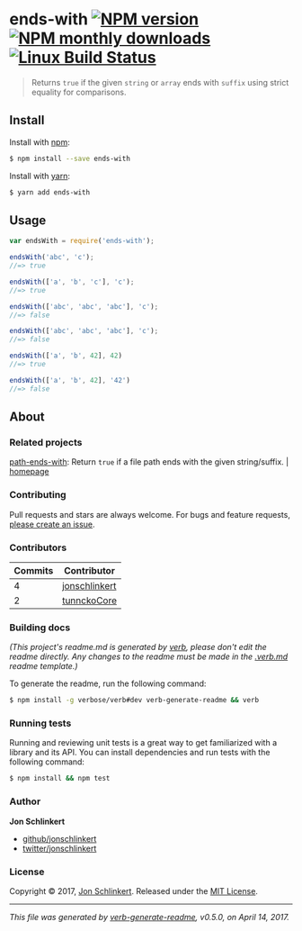 # ends-with [![NPM version](https://img.shields.io/npm/v/ends-with.svg?style=flat)](https://www.npmjs.com/package/ends-with) [![NPM monthly downloads](https://img.shields.io/npm/dm/ends-with.svg?style=flat)](https://npmjs.org/package/ends-with) [![Linux Build Status](https://img.shields.io/travis/jonschlinkert/ends-with.svg?style=flat&label=Travis)](https://travis-ci.org/jonschlinkert/ends-with)

> Returns `true` if the given `string` or `array` ends with `suffix` using strict equality for comparisons.

## Install

Install with [npm](https://www.npmjs.com/):

```sh
$ npm install --save ends-with
```

Install with [yarn](https://yarnpkg.com):

```sh
$ yarn add ends-with
```

## Usage

```js
var endsWith = require('ends-with');

endsWith('abc', 'c');
//=> true

endsWith(['a', 'b', 'c'], 'c');
//=> true

endsWith(['abc', 'abc', 'abc'], 'c');
//=> false

endsWith(['abc', 'abc', 'abc'], 'c');
//=> false

endsWith(['a', 'b', 42], 42)
//=> true

endsWith(['a', 'b', 42], '42')
//=> false
```

## About

### Related projects

[path-ends-with](https://www.npmjs.com/package/path-ends-with): Return `true` if a file path ends with the given string/suffix. | [homepage](https://github.com/jonschlinkert/path-ends-with "Return `true` if a file path ends with the given string/suffix.")

### Contributing

Pull requests and stars are always welcome. For bugs and feature requests, [please create an issue](../../issues/new).

### Contributors

| **Commits** | **Contributor** | 
| --- | --- |
| 4 | [jonschlinkert](https://github.com/jonschlinkert) |
| 2 | [tunnckoCore](https://github.com/tunnckoCore) |

### Building docs

_(This project's readme.md is generated by [verb](https://github.com/verbose/verb-generate-readme), please don't edit the readme directly. Any changes to the readme must be made in the [.verb.md](.verb.md) readme template.)_

To generate the readme, run the following command:

```sh
$ npm install -g verbose/verb#dev verb-generate-readme && verb
```

### Running tests

Running and reviewing unit tests is a great way to get familiarized with a library and its API. You can install dependencies and run tests with the following command:

```sh
$ npm install && npm test
```

### Author

**Jon Schlinkert**

* [github/jonschlinkert](https://github.com/jonschlinkert)
* [twitter/jonschlinkert](https://twitter.com/jonschlinkert)

### License

Copyright © 2017, [Jon Schlinkert](https://github.com/jonschlinkert).
Released under the [MIT License](LICENSE).

***

_This file was generated by [verb-generate-readme](https://github.com/verbose/verb-generate-readme), v0.5.0, on April 14, 2017._